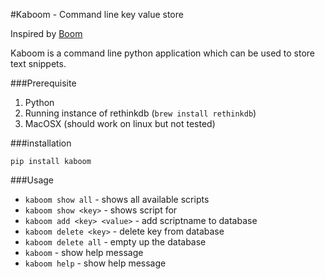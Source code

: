 #Kaboom - Command line key value store

Inspired by [Boom](http://zachholman.com/boom/)

Kaboom is a command line python application which can be used to store text snippets.

###Prerequisite

1. Python
2. Running instance of rethinkdb     (`brew install rethinkdb`)
3. MacOSX (should work on linux but not tested)

###installation

`pip install kaboom`

###Usage

* `kaboom show all` - shows all available scripts
* `kaboom show <key>` - shows script for <script-name>
* `kaboom add <key> <value>` - add scriptname to database
* `kaboom delete <key>` - delete key from database
* `kaboom delete all` - empty up the database
* `kaboom` - show help message
* `kaboom help` - show help message






